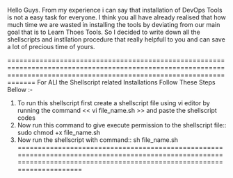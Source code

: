 Hello Guys.
From my experience i can say that installation of DevOps Tools is not a easy task for everyone. I think you all have already realised that how much time we are wasted in installing the tools by deviating from our main goal that is to Learn Thoes Tools. So I decided to write down all the shellscripts and instllation procedure that really helpfull to you and can save a lot of precious time of yours.

=========================================================================================================================================================================
For ALl the Shellscript related Installations Follow These Steps Bellow :-
1. To run this shellscript first create a shellscript file using vi editor by running the command  << vi file_name.sh >>  and paste the shellscript codes
2. Now run this command to give execute permission to the shellscript file::  sudo chmod +x file_name.sh
3. Now run the shellscript with command::    sh file_name.sh
=========================================================================================================================================================================
